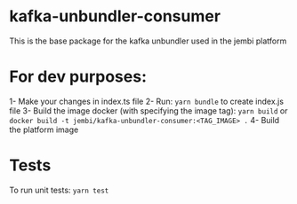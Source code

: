 # kafka-unbundler-consumer
This is the base package for the kafka unbundler used in the jembi platform

# For dev purposes: 
1- Make your changes in index.ts file
2- Run: `yarn bundle` to create index.js file
3- Build the image docker (with specifying the image tag): `yarn build` or `docker build -t jembi/kafka-unbundler-consumer:<TAG_IMAGE> .`
4- Build the platform image

# Tests
To run unit tests: `yarn test`
